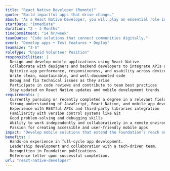 ```yaml
---
title: "React Native Developer (Remote)"
quote: "Build impactful apps that drive change."
about: "As a React Native Developer, you will play an essential role in developing mobile applications that support our mission and engage diverse communities. This internship offers an excellent opportunity for individuals passionate about mobile app development, user experience, and technology for social good. You will gain hands-on experience working with cross-functional teams to design, build, and deploy mobile solutions that make a difference."
startDate: "Immediate"
duration: "2 - 3 Months"
timeCommitment: "14 hr/week"
teamQuote: "Code solutions that connect communities digitally."
event: "Develop apps • Test features • Deploy"
teamSize: "3-5"
roleType: "Unpaid Volunteer Position"
responsibilities: |
  Design and develop mobile applications using React Native
  Collaborate with designers and backend developers to integrate APIs and UI components
  Optimize app performance, responsiveness, and usability across devices
  Write clean, maintainable, and well-documented code
  Debug and fix technical issues as they arise
  Participate in code reviews and contribute to team best practices
  Stay updated on React Native updates and mobile development trends
requirements: |
  Currently pursuing or recently completed a degree in a relevant field (e.g., Computer Science, Software Engineering, Information Technology)
  Strong understanding of JavaScript, React Native, and mobile app development principles
  Experience with RESTful APIs and third-party libraries integration
  Familiarity with version control systems like Git
  Good problem-solving and debugging skills
  Ability to work independently and collaboratively in a remote environment
  Passion for creating accessible and user-friendly mobile apps
impact: "Develop mobile solutions that extend the Foundation’s reach and deepen community engagement."
benefits: |
  Hands-on experience in full-cycle app development.
  Leadership development and collaboration with a tech-driven team.
  Recognition in Foundation publications.
  Reference letter upon successful completion.
url: "react-native-developer"
---
```


